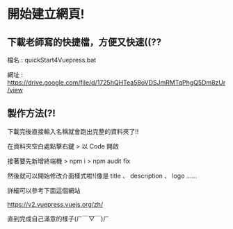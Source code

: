 # 開始建立網頁!

## 下載老師寫的快捷檔，方便又快速((??

檔名 : quickStart4Vuepress.bat

網址 : https://drive.google.com/file/d/1725hQHTea58oVDSJmRMTqPhgQ5Dm8zUr/view

## 製作方法(?!

下載完後直接輸入名稱就會跑出完整的資料夾了!!

在資料夾空白處點擊右鍵 > 以 Code 開啟

接著要先新增終端機 > npm i > npm audit fix

然後就可以開始修改介面樣式啦!(像是 title 、 description 、 logo ……

詳細可以參考下面這個網站

https://v2.vuepress.vuejs.org/zh/

直到完成自己滿意的樣子(ㄏ￣▽￣)ㄏ 